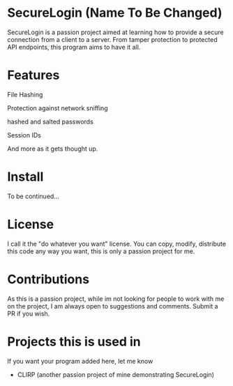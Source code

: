 # SecureLogin (Name To Be Changed)

SecureLogin is a passion project aimed at learning how to provide a secure connection from a client to a server. From tamper protection to protected API endpoints, this program aims to have it all.

# Features

File Hashing

Protection against network sniffing

hashed and salted passwords

Session IDs

And more as it gets thought up.

# Install

To be continued...

# License

I call it the "do whatever you want" license. You can copy, modify, distribute this code any way you want, this is only a passion project for me.

# Contributions

As this is a passion project, while im not looking for people to work with me on the project, I am always open to suggestions and comments. Submit a PR if you wish.

# Projects this is used in

If you want your program added here, let me know

* CLIRP (another passion project of mine demonstrating SecureLogin)
